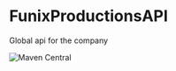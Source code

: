 # FunixProductionsAPI
Global api for the company

![Maven Central](https://img.shields.io/maven-central/v/com.funixproductions.api/funixproductions-api.svg)
